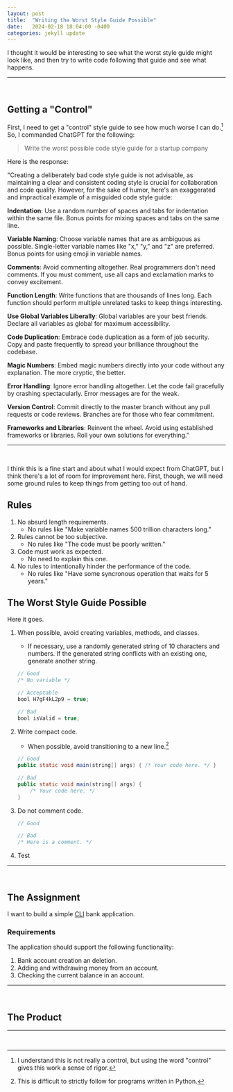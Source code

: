 ```yaml
---
layout: post
title:  "Writing the Worst Style Guide Possible"
date:   2024-02-18 18:04:00 -0400
categories: jekyll update
---
```


I thought it would be interesting to see what the worst style guide might look like, and then try to write code following that guide and see what happens.

---
&nbsp;

## Getting a "Control"

First, I need to get a "control" style guide to see how much worse I can do.[^1] So, I commanded ChatGPT for the following:

> Write the worst possible code style guide for a startup company

Here is the response:

"Creating a deliberately bad code style guide is not advisable, as maintaining a clear and consistent coding style is crucial for collaboration and code quality. However, for the sake of humor, here's an exaggerated and impractical example of a misguided code style guide:

**Indentation**: Use a random number of spaces and tabs for indentation within the same file. Bonus points for mixing spaces and tabs on the same line.

**Variable Naming**: Choose variable names that are as ambiguous as possible. Single-letter variable names like "x," "y," and "z" are preferred. Bonus points for using emoji in variable names.

**Comments**: Avoid commenting altogether. Real programmers don't need comments. If you must comment, use all caps and exclamation marks to convey excitement.

**Function Length**: Write functions that are thousands of lines long. Each function should perform multiple unrelated tasks to keep things interesting.

**Use Global Variables Liberally**: Global variables are your best friends. Declare all variables as global for maximum accessibility.

**Code Duplication**: Embrace code duplication as a form of job security. Copy and paste frequently to spread your brilliance throughout the codebase.

**Magic Numbers**: Embed magic numbers directly into your code without any explanation. The more cryptic, the better.

**Error Handling**: Ignore error handling altogether. Let the code fail gracefully by crashing spectacularly. Error messages are for the weak.

**Version Control**: Commit directly to the master branch without any pull requests or code reviews. Branches are for those who fear commitment.

**Frameworks and Libraries**: Reinvent the wheel. Avoid using established frameworks or libraries. Roll your own solutions for everything."

---
&nbsp;

I think this is a fine start and about what I would expect from ChatGPT, but I think there's a lot of room for improvement here. First, though, we will need some ground rules to keep things from getting too out of hand.

## Rules

1. No absurd length requirements.
    - No rules like "Make variable names 500 trillion characters long."
2. Rules cannot be too subjective.
    - No rules like "The code must be poorly written."
3. Code must work as expected.
    - No need to explain this one.
4. No rules to intentionally hinder the performance of the code.
    - No rules like "Have some syncronous operation that waits for 5 years."

## The Worst Style Guide Possible

Here it goes.

1. When possible, avoid creating variables, methods, and classes.
    - If necessary, use a randomly generated string of 10 characters and numbers. If the generated string conflicts with an existing one, generate another string.

    ``` java
    // Good
    /* No variable */

    // Acceptable
    bool H7gF4kL2p9 = true;

    // Bad
    bool isValid = true;
    ```

2. Write compact code.
    - When possible, avoid transitioning to a new line.[^2]

    ``` java
    // Good
    public static void main(string[] args) { /* Your code here. */ }

    // Bad
    public static void main(string[] args) {
        /* Your code here. */
    }
    ```

3. Do not comment code.

    ``` java
    // Good

    // Bad
    /* Here is a comment. */
    ```

4. Test

---
&nbsp;

## The Assignment

I want to build a simple [CLI](https://en.wikipedia.org/wiki/Command-line_interface) bank application.

### Requirements

The application should support the following functionality:

1. Bank account creation an deletion.
2. Adding and withdrawing money from an account.
3. Checking the current balance in an account.

---
&nbsp;

## The Product

---
&nbsp;

[^1]: I understand this is not really a control, but using the word "control" gives this work a sense of rigor.
[^2]: This is difficult to strictly follow for programs written in Python.
